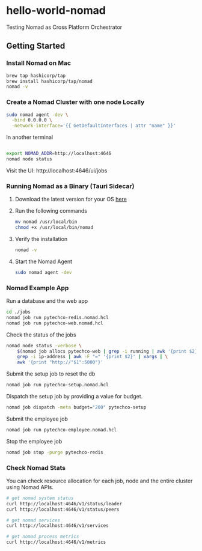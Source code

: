 # hello-world-nomad
Testing Nomad as Cross Platform Orchestrator

## Getting Started

### Install Nomad on Mac

```bash
brew tap hashicorp/tap
brew install hashicorp/tap/nomad
nomad -v
```

### Create a Nomad Cluster with one node Locally

```bash
sudo nomad agent -dev \
  -bind 0.0.0.0 \
  -network-interface='{{ GetDefaultInterfaces | attr "name" }}'
```

In another terminal

```bash

export NOMAD_ADDR=http://localhost:4646
nomad node status
```

Visit the UI: http://localhost:4646/ui/jobs

### Running Nomad as a Binary (Tauri Sidecar)

1. Download the latest version for your OS [here](https://developer.hashicorp.com/nomad/downloads)

2. Run the following commands
    ```bash
    mv nomad /usr/local/bin
    chmod +x /usr/local/bin/nomad
    ```
3. Verify the installation

    ```bash
    nomad -v
    ```

4. Start the Nomad Agent

    ```bash
    sudo nomad agent -dev 
    ```

### Nomad Example App

Run a database and the web app

```bash
cd ./jobs
nomad job run pytechco-redis.nomad.hcl
nomad job run pytechco-web.nomad.hcl
```

Check the status of the jobs

```bash
nomad node status -verbose \
    $(nomad job allocs pytechco-web | grep -i running | awk '{print $2}') | \
    grep -i ip-address | awk -F "=" '{print $2}' | xargs | \
    awk '{print "http://"$1":5000"}'
```

Submit the setup job to reset the db

```bash
nomad job run pytechco-setup.nomad.hcl
```

Dispatch the setup job by providing a value for budget.

```bash
nomad job dispatch -meta budget="200" pytechco-setup
```

Submit the employee job

```bash
nomad job run pytechco-employee.nomad.hcl
```

Stop the employee job

```bash
nomad job stop -purge pytechco-redis
```

### Check Nomad Stats

You can check resource allocation for each job, node and the entire cluster using Nomad APIs.

```bash
# get nomad system status
curl http://localhost:4646/v1/status/leader
curl http://localhost:4646/v1/status/peers

# get nomad services
curl http://localhost:4646/v1/services

# get nomad process metrics
curl http://localhost:4646/v1/metrics
```